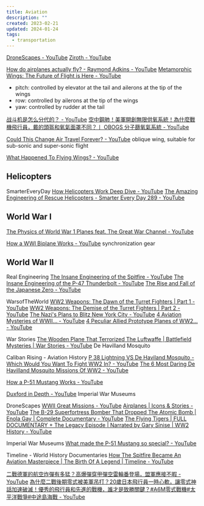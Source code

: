```yaml
---
title: Aviation
description: ""
created: 2023-02-21
updated: 2024-01-24
tags:
  - transportation
---
```


[DroneScapes - YouTube](https://www.youtube.com/@Dronescapes)
[Ziroth - YouTube](https://www.youtube.com/@ZirothTech)

[How do airplanes actually fly? - Raymond Adkins - YouTube](https://www.youtube.com/watch?v=p4VHMsIuPmk)
[Metamorphic Wings: The Future of Flight is Here - YouTube](https://www.youtube.com/watch?v=OKWurIhfkhQ)

- pitch: controlled by elevator at the tail and ailerons at the tip of the wings
- row: controlled by ailerons at the tip of the wings
- yaw: controlled by rudder at the tail

[战斗机是怎么分代的？ - YouTube](https://www.youtube.com/watch?v=SWxZdodxoYk)
[空中鋼肺！美軍開創無限供氧系統！為什麼戰機飛行員，戴的頭盔和氧氣面罩不同？丨 OBOGS 分子篩氧氣系統 - YouTube](https://www.youtube.com/watch?v=0oZ7NGhOXzU)

[Could This Change Air Travel Forever? - YouTube](https://www.youtube.com/watch?v=C_dNt4UEVZQ)
oblique wing, suitable for sub-sonic and super-sonic flight

[What Happened To Flying Wings? - YouTube](https://www.youtube.com/watch?v=dByvPIyIbZE)

## Helicopters

SmarterEveryDay
[How Helicopters Work Deep Dive - YouTube](https://www.youtube.com/playlist?list=PL6CECC2E56B68A2C3)
[The Amazing Engineering of Rescue Helicopters - Smarter Every Day 289 - YouTube](https://www.youtube.com/watch?v=oTfXehFVFyk)

## World War I

[The Physics of World War 1 Planes feat. The Great War Channel - YouTube](https://www.youtube.com/watch?v=MI08NGCgISE)

[How a WWI Biplane Works - YouTube](https://www.youtube.com/watch?v=hgG4kGW_G9Y) synchronization gear

## World War II

Real Engineering
[The Insane Engineering of the Spitfire - YouTube](https://www.youtube.com/watch?v=_m6SEKNgxno)
[The Insane Engineering of the P-47 Thunderbolt - YouTube](https://www.youtube.com/watch?v=IwqTN5fhMR8)
[The Rise and Fall of the Japanese Zero - YouTube](https://www.youtube.com/watch?v=X0Mu4jJ0S0s)

WarsofTheWorld
[WW2 Weapons: The Dawn of the Turret Fighters | Part 1 - YouTube](https://www.youtube.com/watch?v=aB7AZNGvl6A)
[WW2 Weapons: The Demise of the Turret Fighters | Part 2 - YouTube](https://www.youtube.com/watch?v=aiqOyH6c6bQ)
[The Nazi's Plans to Blitz New York City - YouTube](https://www.youtube.com/watch?v=8xuWj9su1qc)
[4 Aviation Mysteries of WWII... - YouTube](https://www.youtube.com/watch?v=dNgoeiSG20k)
[4 Peculiar Allied Prototype Planes of WW2... - YouTube](https://www.youtube.com/watch?v=6Ch7cOtDbOU)

War Stories
[The Wooden Plane That Terrorized The Luftwaffe | Battlefield Mysteries | War Stories - YouTube](https://www.youtube.com/watch?v=TDZlMRVwxEY) De Havilland Mosquito

Caliban Rising - Aviation History
[P 38 Lightning VS De Haviland Mosquito - Which Would You Want To Fight WW2 In? - YouTube](https://www.youtube.com/watch?v=ChsLapzCH5c)
[The 6 Most Daring De Havilland Mosquito Missions Of WW2 - YouTube](https://www.youtube.com/watch?v=WJS6RgA9mqc)

[How a P-51 Mustang Works - YouTube](https://www.youtube.com/watch?v=hjsrqMe0B3s)

[Duxford in Depth - YouTube](https://www.youtube.com/playlist?list=PLolzHiCNNbO8ehcr_CBTqSrbIgWel-ecU) Imperial War Museums

DroneScapes
[WWII Great Missions - YouTube](https://www.youtube.com/playlist?list=PL28FIzSr3HNsPRQfcbgHGFdMRLkEsQGtL)
[Airplanes | Icons & Stories - YouTube](https://www.youtube.com/playlist?list=PLBI4gRjPKfnNx3Mp4xzYTtVARDWEr6nrT)
[The B-29 Superfortress Bomber That Dropped The Atomic Bomb | Enola Gay | Complete Documentary - YouTube](https://www.youtube.com/watch?v=a1UnKZI1csg)
[The Flying Tigers | FULL DOCUMENTARY + The Legacy Episode | Narrated by Gary Sinise | WW2 History - YouTube](https://www.youtube.com/watch?v=gaJrwwOkEjY)

Imperial War Museums
[What made the P-51 Mustang so special? - YouTube](https://www.youtube.com/watch?v=Hp1MA7X12wA)

Timeline - World History Documentaries
[How The Spitfire Became An Aviation Masterpiece | The Birth Of A Legend | Timeline - YouTube](https://www.youtube.com/watch?v=fR03Mmv2bUs)

[二戰德軍的航空炸彈有多猛？高爆彈穿甲彈空雷輪番登場，盟軍應接不暇 - YouTube](https://www.youtube.com/watch?v=nMkb8zssv-g)
[為什麼二戰後期零式被美軍吊打？20歲日本飛行員一時心軟，讓零式神話加速破滅！優秀的飛行員和先進的戰機，誰才是致勝關鍵？#A6M零式戰機#太平洋戰爭#中途島海戰 - YouTube](https://www.youtube.com/watch?v=ID-1IIhr6Yk)
